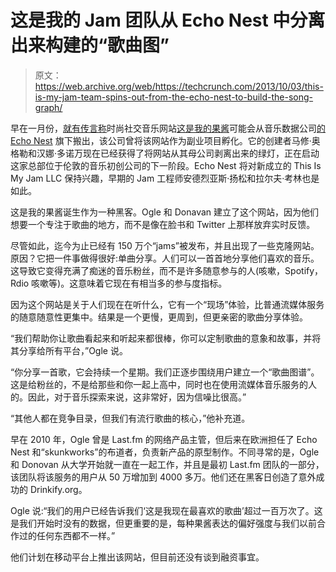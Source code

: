 # 这是我的 Jam 团队从 Echo Nest 中分离出来构建的“歌曲图”

> 原文：<https://web.archive.org/web/https://techcrunch.com/2013/10/03/this-is-my-jam-team-spins-out-from-the-echo-nest-to-build-the-song-graph/>

早在一月份，[就有传言称](https://web.archive.org/web/20220930100525/http://gigaom.com/2013/01/13/music-site-this-is-my-jam-could-spin-out-from-echo-nest/)时尚社交音乐网站[这是我的果酱](https://web.archive.org/web/20220930100525/http://thisismyjam.com/)可能会从音乐数据公司[的 Echo Nest](https://web.archive.org/web/20220930100525/http://echonest.com/) 旗下搬出，该公司曾将该网站作为副业项目孵化。它的创建者马修·奥格勒和汉娜·多诺万现在已经获得了将网站从其母公司剥离出来的绿灯，正在启动这家总部位于伦敦的音乐初创公司的下一阶段。Echo Nest 将对新成立的 This Is My Jam LLC 保持兴趣，早期的 Jam 工程师安德烈亚斯·扬松和拉尔夫·考林也是如此。

这是我的果酱诞生作为一种黑客。Ogle 和 Donavan 建立了这个网站，因为他们想要一个专注于歌曲的地方，而不是像在脸书和 Twitter 上那样放弃实时反馈。

尽管如此，迄今为止已经有 150 万个“jams”被发布，并且出现了一些克隆网站。原因？它把一件事做得很好:单曲分享。人们可以一首首地分享他们喜欢的音乐。这导致它变得充满了痴迷的音乐粉丝，而不是许多随意参与的人(咳嗽，Spotify，Rdio 咳嗽等)。这意味着它现在有相当多的参与度指标。

因为这个网站是关于人们现在在听什么，它有一个“现场”体验，比普通流媒体服务的随意随意性更集中。结果是一个更慢，更周到，但更亲密的歌曲分享体验。

“我们帮助你让歌曲看起来和听起来都很棒，你可以定制歌曲的意象和故事，并将其分享给所有平台，”Ogle 说。

“你分享一首歌，它会持续一个星期。我们正逐步围绕用户建立一个“歌曲图谱”。这是给粉丝的，不是给那些和你一起上高中，同时也在使用流媒体音乐服务的人的。因此，对于音乐探索来说，这非常好，因为信噪比很高。”

“其他人都在竞争目录，但我们有流行歌曲的核心，”他补充道。

早在 2010 年，Ogle 曾是 Last.fm 的网络产品主管，但后来在欧洲担任了 Echo Nest 和“skunkworks”的布道者，负责新产品的原型制作。不同寻常的是，Ogle 和 Donovan 从大学开始就一直在一起工作，并且是最初 Last.fm 团队的一部分，该团队将该服务的用户从 50 万增加到 4000 多万。他们还在黑客日创造了意外成功的 Drinkify.org。

Ogle 说:“我们的用户已经告诉我们‘这是我现在最喜欢的歌曲’超过一百万次了。这是我们开始时没有的数据，但更重要的是，每种果酱表达的偏好强度与我们以前合作过的任何东西都不一样。”

他们计划在移动平台上推出该网站，但目前还没有谈到融资事宜。
